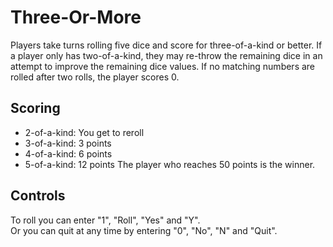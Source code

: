 # Three-Or-More
Players take turns rolling five dice and score for three-of-a-kind or better. If a player only has two-of-a-kind, they may re-throw the remaining dice in an attempt to improve the remaining dice values. If no matching numbers are rolled after two rolls, the player scores 0.

## Scoring
* 2-of-a-kind: You get to reroll
* 3-of-a-kind: 3 points
* 4-of-a-kind: 6 points
* 5-of-a-kind: 12 points
The player who reaches 50 points is the winner.

## Controls
To roll you can enter "1", "Roll", "Yes" and "Y".<br>
Or you can quit at any time by entering "0", "No", "N" and "Quit".

